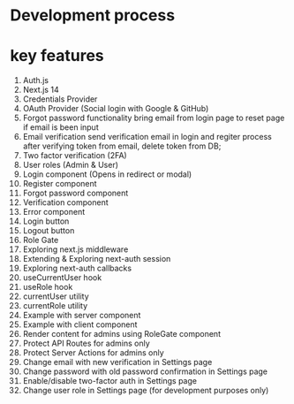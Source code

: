 # Development process

# key features

1. Auth.js
2. Next.js 14
3. Credentials Provider
4. OAuth Provider (Social login with Google & GitHub)
5. Forgot password functionality
   bring email from login page to reset page if email is been input
6. Email verification
   send verification email in login and regiter process
   after verifying token from email, delete token from DB;
7. Two factor verification (2FA)
8. User roles (Admin & User)
9. Login component (Opens in redirect or modal)
10. Register component
11. Forgot password component
12. Verification component
13. Error component
14. Login button
15. Logout button
16. Role Gate
17. Exploring next.js middleware
18. Extending & Exploring next-auth session
19. Exploring next-auth callbacks
20. useCurrentUser hook
21. useRole hook
22. currentUser utility
23. currentRole utility
24. Example with server component
25. Example with client component
26. Render content for admins using RoleGate component
27. Protect API Routes for admins only
28. Protect Server Actions for admins only
29. Change email with new verification in Settings page
30. Change password with old password confirmation in Settings page
31. Enable/disable two-factor auth in Settings page
32. Change user role in Settings page (for development purposes only)
